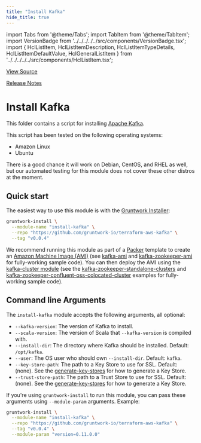 ```yaml
---
title: "Install Kafka"
hide_title: true
---
```


import Tabs from '@theme/Tabs';
import TabItem from '@theme/TabItem';
import VersionBadge from '../../../../../src/components/VersionBadge.tsx';
import { HclListItem, HclListItemDescription, HclListItemTypeDetails, HclListItemDefaultValue, HclGeneralListItem } from '../../../../../src/components/HclListItem.tsx';

<a href="https://github.com/gruntwork-io/terraform-aws-kafka/tree/master/modules%2Finstall-kafka" className="link-button" title="View the source code for this module in GitHub.">View Source</a>

<a href="https://github.com/gruntwork-io/terraform-aws-kafka/releases?q=" className="link-button" title="Release notes for only the service catalog versions which impacted this service.">Release Notes</a>

# Install Kafka

This folder contains a script for installing [Apache Kafka](https://kafka.apache.org/).

This script has been tested on the following operating systems:

*   Amazon Linux
*   Ubuntu

There is a good chance it will work on Debian, CentOS, and RHEL as well, but our automated testing for this
module does not cover these other distros at the moment.

## Quick start

The easiest way to use this module is with the [Gruntwork Installer](https://github.com/gruntwork-io/gruntwork-installer):

```bash
gruntwork-install \
  --module-name "install-kafka" \
  --repo "https://github.com/gruntwork-io/terraform-aws-kafka" \
  --tag "v0.0.4"
```

We recommend running this module as part of a [Packer](https://www.packer.io/) template to create an [Amazon Machine
Image (AMI)](http://docs.aws.amazon.com/AWSEC2/latest/UserGuide/AMIs.html) (see [kafka-ami](https://github.com/gruntwork-io/terraform-aws-kafka/tree/master/examples/kafka-ami)
and [kafka-zookeeper-ami](https://github.com/gruntwork-io/terraform-aws-kafka/tree/master/examples/kafka-zookeeper-confluent-oss-ami) for fully-working sample code). You can then deploy the AMI
using the [kafka-cluster module](https://github.com/gruntwork-io/terraform-aws-kafka/tree/master/modules/kafka-cluster) (see the
[kafka-zookeeper-standalone-clusters](https://github.com/gruntwork-io/terraform-aws-kafka/tree/master/examples/kafka-zookeeper-standalone-clusters) and
[kafka-zookeeper-confluent-oss-colocated-cluster](https://github.com/gruntwork-io/terraform-aws-kafka/tree/master/examples/kafka-zookeeper-confluent-oss-colocated-cluster) examples for fully-working sample
code).

## Command line Arguments

The `install-kafka` module accepts the following arguments, all optional:

*   `--kafka-version`: The version of Kafka to install.
*   `--scala-version`: The version of Scala that `--kafka-version` is compiled with.
*   `--install-dir`: The directory where Kafka should be installed. Default: `/opt/kafka`.
*   `--user`: The OS user who should own `--install-dir`. Default: `kafka`.
*   `--key-store-path`: The path to a Key Store to use for SSL. Default: (none). See the
    [generate-key-stores](https://github.com/gruntwork-io/terraform-aws-kafka/tree/master/modules/generate-key-stores) for how to generate a Key Store.
*   `--trust-store-path`: The path to a Trust Store to use for SSL. Default: (none).  See the
    [generate-key-stores](https://github.com/gruntwork-io/terraform-aws-kafka/tree/master/modules/generate-key-stores) for how to generate a Key Store.

If you're using `gruntwork-install` to run this module, you can pass these arguments using `--module-param` arguments.
Example:

```bash
gruntwork-install \
  --module-name "install-kafka" \
  --repo "https://github.com/gruntwork-io/terraform-aws-kafka" \
  --tag "v0.0.4" \
  --module-param "version=0.11.0.0"
```


<!-- ##DOCS-SOURCER-START
{
  "originalSources": [
    "https://github.com/gruntwork-io/terraform-aws-kafka/tree/modules%2Finstall-kafka%2Freadme.md",
    "https://github.com/gruntwork-io/terraform-aws-kafka/tree/modules%2Finstall-kafka%2Fvariables.tf",
    "https://github.com/gruntwork-io/terraform-aws-kafka/tree/modules%2Finstall-kafka%2Foutputs.tf"
  ],
  "sourcePlugin": "module-catalog-api",
  "hash": "59b4802b8ace199ecc3540c7031e869d"
}
##DOCS-SOURCER-END -->
